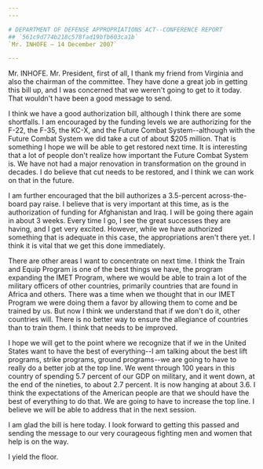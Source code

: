 ```yaml
---
---

# DEPARTMENT OF DEFENSE APPROPRIATIONS ACT--CONFERENCE REPORT
## `561c9d774b218c578fad19bfb603ca1b`
`Mr. INHOFE — 14 December 2007`

---
```



Mr. INHOFE. Mr. President, first of all, I thank my friend from 
Virginia and also the chairman of the committee. They have done a great 
job in getting this bill up, and I was concerned that we weren't going 
to get to it today. That wouldn't have been a good message to send.

I think we have a good authorization bill, although I think there are 
some shortfalls. I am encouraged by the funding levels we are 
authorizing for the F-22, the F-35, the KC-X, and the Future Combat 
System--although with the Future Combat System we did take a cut of 
about $205 million. That is something I hope we will be able to get 
restored next time. It is interesting that a lot of people don't 
realize how important the Future Combat System is. We have not had a 
major renovation in transformation on the ground in decades. I do 
believe that cut needs to be restored, and I think we can work on that 
in the future.

I am further encouraged that the bill authorizes a 3.5-percent 
across-the-board pay raise. I believe that is very important at this 
time, as is the authorization of funding for Afghanistan and Iraq. I 
will be going there again in about 3 weeks. Every time I go, I see the 
great successes they are having, and I get very excited. However, while 
we have authorized something that is adequate in this case, the 
appropriations aren't there yet. I think it is vital that we get this 
done immediately.

There are other areas I want to concentrate on next time. I think the 
Train and Equip Program is one of the best things we have, the program 
expanding the IMET Program, where we would be able to train a lot of 
the military officers of other countries, primarily countries that are 
found in Africa and others. There was a time when we thought that in 
our IMET Program we were doing them a favor by allowing them to come 
and be trained by us. But now I think we understand that if we don't do 
it, other countries will. There is no better way to ensure the 
allegiance of countries than to train them. I think that needs to be 
improved.

I hope we will get to the point where we recognize that if we in the 
United States want to have the best of everything--I am talking about 
the best lift programs, strike programs, ground programs--we are going 
to have to really do a better job at the top line. We went through 100 
years in this country of spending 5.7 percent of our GDP on military, 
and it went down, at the end of the nineties, to about 2.7 percent. It 
is now hanging at about 3.6. I think the expectations of the American 
people are that we should have the best of everything to do that. We 
are going to have to increase the top line. I believe we will be able 
to address that in the next session.

I am glad the bill is here today. I look forward to getting this 
passed and sending the message to our very courageous fighting men and 
women that help is on the way.

I yield the floor.
